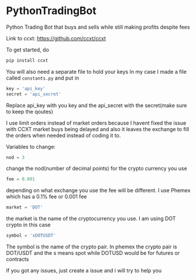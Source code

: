 # PythonTradingBot
Python Trading Bot that buys and sells while still making profits despite fees

Link to ccxt: https://github.com/ccxt/ccxt

To get started, do 
```python
pip install ccxt
```
You will also need a separate file to hold your keys
In my case I made a file called 
```constants.py```
and put in 
```python
key = 'api_key'
secret = 'api_secret'
```
Replace api_key with you key and the api_secret with the secret(make sure to keep the qoutes)

I use limit orders instead of market orders because I havent fixed the issue with CCXT market buys being delayed and also it leaves the exchange to fill the orders when needed instead of coding it to.

Variables to change:

```python
nod = 3
```
change the nod(number of decimal points) for the crypto currency you use

```python
fee = 0.001
```
depending on what exchange you use the fee will be different. I use Phemex which has a 0.1% fee or 0.001 fee

```python 
market = 'DOT'
```
the market is the name of the cryptocurrency you use. I am using DOT crypto in this case

```python
symbol = 'sDOTUSDT'
```
The symbol is the name of the crypto pair. In phemex the crypto pair is DOT/USDT and the s means spot while DOTUSD would be for futures or contracts

If you got any issues, just create a issue and i will try to help you
